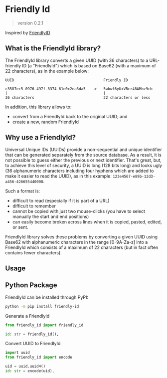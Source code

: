 # Friendly Id

> version 0.2.1

Inspired by [FriendlyID](https://github.com/Devskiller/friendly-id)

What is the FriendlyId library?
--
The FriendlyId library converts a given UUID (with 36 characters) to a URL-friendly ID (a "FriendlyId") which is based on Base62 (with a maximum of 22 characters), as in the example below:


    UUID                                        Friendly ID

    c3587ec5-0976-497f-8374-61e0c2ea3da5   ->   5wbwf6yUxVBcr48AMbz9cb
    |                                           |                              
    36 characters                               22 characters or less

In addition, this library allows to:


* convert from a FriendlyId back to the original UUID; and
* create a new, random FriendlyId

Why use a FriendlyId?
--
Universal Unique IDs (UUIDs) provide a non-sequential and unique identifier that can be generated separately from the source database. As a result, it is not possible to guess either the previous or next identifier. That's great, but, to achieve this level of security, a UUID is long (128 bits long) and looks ugly (36 alphanumeric characters including four hyphens which are added to make it easier to read the UUID), as in this example: `123e4567-e89b-12d3-a456-426655440000`.

Such a format is:

* difficult to read (especially if it is part of a URL)
* difficult to remember
* cannot be copied with just two mouse-clicks (you have to select manually the start and end positions)
* can easily become broken across lines when it is copied, pasted, edited, or sent.

FriendlyId library solves these problems by converting a given UUID using Base62 with alphanumeric characters in the range [0-9A-Za-z] into a FriendlyId which consists of a maximum of 22 characters (but in fact often contains fewer characters).

Usage
---

Python Package
----
FriendlyId can be installed through PyPI:

```bash
python -m pip install friendly-id
```

Generate a FriendlyId
```python
from friendly_id import friendly_id

id: str = friendly_id(),
```

Convert UUID to FriendlyId
```python
import uuid
from friendly_id import encode

uid = uuid.uuid4()
id: str = encode(uid),
```
